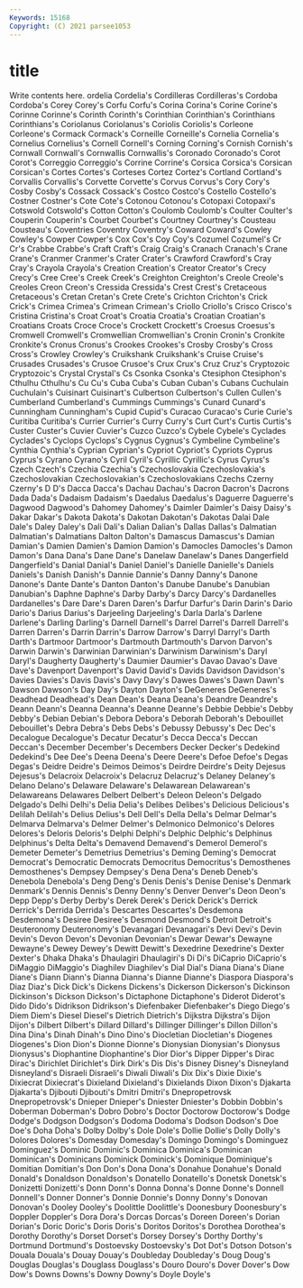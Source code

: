 ```yaml
---
Keywords: 15168
Copyright: (C) 2021 parsee1053
---
```


# title

Write contents here.
ordelia Cordelia's Cordilleras Cordilleras's Cordoba
Cordoba's Corey Corey's Corfu Corfu's Corina Corina's Corine Corine's Corinne
Corinne's Corinth Corinth's Corinthian Corinthian's Corinthians Corinthians's Coriolanus Coriolanus's Coriolis
Coriolis's Corleone Corleone's Cormack Cormack's Corneille Corneille's Cornelia Cornelia's Cornelius
Cornelius's Cornell Cornell's Corning Corning's Cornish Cornish's Cornwall Cornwall's Cornwallis
Cornwallis's Coronado Coronado's Corot Corot's Correggio Correggio's Corrine Corrine's Corsica
Corsica's Corsican Corsican's Cortes Cortes's Corteses Cortez Cortez's Cortland Cortland's
Corvallis Corvallis's Corvette Corvette's Corvus Corvus's Cory Cory's Cosby Cosby's
Cossack Cossack's Costco Costco's Costello Costello's Costner Costner's Cote Cote's
Cotonou Cotonou's Cotopaxi Cotopaxi's Cotswold Cotswold's Cotton Cotton's Coulomb Coulomb's
Coulter Coulter's Couperin Couperin's Courbet Courbet's Courtney Courtney's Cousteau Cousteau's
Coventries Coventry Coventry's Coward Coward's Cowley Cowley's Cowper Cowper's Cox
Cox's Coy Coy's Cozumel Cozumel's Cr Cr's Crabbe Crabbe's Craft
Craft's Craig Craig's Cranach Cranach's Crane Crane's Cranmer Cranmer's Crater
Crater's Crawford Crawford's Cray Cray's Crayola Crayola's Creation Creation's Creator
Creator's Crecy Crecy's Cree Cree's Creek Creek's Creighton Creighton's Creole
Creole's Creoles Creon Creon's Cressida Cressida's Crest Crest's Cretaceous Cretaceous's
Cretan Cretan's Crete Crete's Crichton Crichton's Crick Crick's Crimea Crimea's
Crimean Crimean's Criollo Criollo's Crisco Crisco's Cristina Cristina's Croat Croat's
Croatia Croatia's Croatian Croatian's Croatians Croats Croce Croce's Crockett Crockett's
Croesus Croesus's Cromwell Cromwell's Cromwellian Cromwellian's Cronin Cronin's Cronkite Cronkite's
Cronus Cronus's Crookes Crookes's Crosby Crosby's Cross Cross's Crowley Crowley's
Cruikshank Cruikshank's Cruise Cruise's Crusades Crusades's Crusoe Crusoe's Crux Crux's
Cruz Cruz's Cryptozoic Cryptozoic's Crystal Crystal's Cs Csonka Csonka's Ctesiphon
Ctesiphon's Cthulhu Cthulhu's Cu Cu's Cuba Cuba's Cuban Cuban's Cubans
Cuchulain Cuchulain's Cuisinart Cuisinart's Culbertson Culbertson's Cullen Cullen's Cumberland Cumberland's
Cummings Cummings's Cunard Cunard's Cunningham Cunningham's Cupid Cupid's Curacao Curacao's
Curie Curie's Curitiba Curitiba's Currier Currier's Curry Curry's Curt Curt's
Curtis Curtis's Custer Custer's Cuvier Cuvier's Cuzco Cuzco's Cybele Cybele's
Cyclades Cyclades's Cyclops Cyclops's Cygnus Cygnus's Cymbeline Cymbeline's Cynthia Cynthia's
Cyprian Cyprian's Cypriot Cypriot's Cypriots Cyprus Cyprus's Cyrano Cyrano's Cyril
Cyril's Cyrillic Cyrillic's Cyrus Cyrus's Czech Czech's Czechia Czechia's Czechoslovakia
Czechoslovakia's Czechoslovakian Czechoslovakian's Czechoslovakians Czechs Czerny Czerny's D D's Dacca
Dacca's Dachau Dachau's Dacron Dacron's Dacrons Dada Dada's Dadaism Dadaism's
Daedalus Daedalus's Daguerre Daguerre's Dagwood Dagwood's Dahomey Dahomey's Daimler Daimler's
Daisy Daisy's Dakar Dakar's Dakota Dakota's Dakotan Dakotan's Dakotas Dalai
Dale Dale's Daley Daley's Dali Dali's Dalian Dalian's Dallas Dallas's
Dalmatian Dalmatian's Dalmatians Dalton Dalton's Damascus Damascus's Damian Damian's Damien
Damien's Damion Damion's Damocles Damocles's Damon Damon's Dana Dana's Dane
Dane's Danelaw Danelaw's Danes Dangerfield Dangerfield's Danial Danial's Daniel Daniel's
Danielle Danielle's Daniels Daniels's Danish Danish's Dannie Dannie's Danny Danny's
Danone Danone's Dante Dante's Danton Danton's Danube Danube's Danubian Danubian's
Daphne Daphne's Darby Darby's Darcy Darcy's Dardanelles Dardanelles's Dare Dare's
Daren Daren's Darfur Darfur's Darin Darin's Dario Dario's Darius Darius's
Darjeeling Darjeeling's Darla Darla's Darlene Darlene's Darling Darling's Darnell Darnell's
Darrel Darrel's Darrell Darrell's Darren Darren's Darrin Darrin's Darrow Darrow's
Darryl Darryl's Darth Darth's Dartmoor Dartmoor's Dartmouth Dartmouth's Darvon Darvon's
Darwin Darwin's Darwinian Darwinian's Darwinism Darwinism's Daryl Daryl's Daugherty Daugherty's
Daumier Daumier's Davao Davao's Dave Dave's Davenport Davenport's David David's
Davids Davidson Davidson's Davies Davies's Davis Davis's Davy Davy's Dawes
Dawes's Dawn Dawn's Dawson Dawson's Day Day's Dayton Dayton's DeGeneres
DeGeneres's Deadhead Deadhead's Dean Dean's Deana Deana's Deandre Deandre's Deann
Deann's Deanna Deanna's Deanne Deanne's Debbie Debbie's Debby Debby's Debian
Debian's Debora Debora's Deborah Deborah's Debouillet Debouillet's Debra Debra's Debs
Debs's Debussy Debussy's Dec Dec's Decalogue Decalogue's Decatur Decatur's Decca
Decca's Deccan Deccan's December December's Decembers Decker Decker's Dedekind Dedekind's
Dee Dee's Deena Deena's Deere Deere's Defoe Defoe's Degas Degas's
Deidre Deidre's Deimos Deimos's Deirdre Deirdre's Deity Dejesus Dejesus's Delacroix
Delacroix's Delacruz Delacruz's Delaney Delaney's Delano Delano's Delaware Delaware's Delawarean
Delawarean's Delawareans Delawares Delbert Delbert's Deleon Deleon's Delgado Delgado's Delhi
Delhi's Delia Delia's Delibes Delibes's Delicious Delicious's Delilah Delilah's Delius
Delius's Dell Dell's Della Della's Delmar Delmar's Delmarva Delmarva's Delmer
Delmer's Delmonico Delmonico's Delores Delores's Deloris Deloris's Delphi Delphi's Delphic
Delphic's Delphinus Delphinus's Delta Delta's Demavend Demavend's Demerol Demerol's Demeter
Demeter's Demetrius Demetrius's Deming Deming's Democrat Democrat's Democratic Democrats Democritus
Democritus's Demosthenes Demosthenes's Dempsey Dempsey's Dena Dena's Deneb Deneb's Denebola
Denebola's Deng Deng's Denis Denis's Denise Denise's Denmark Denmark's Dennis
Dennis's Denny Denny's Denver Denver's Deon Deon's Depp Depp's Derby
Derby's Derek Derek's Derick Derick's Derrick Derrick's Derrida Derrida's Descartes
Descartes's Desdemona Desdemona's Desiree Desiree's Desmond Desmond's Detroit Detroit's Deuteronomy
Deuteronomy's Devanagari Devanagari's Devi Devi's Devin Devin's Devon Devon's Devonian
Devonian's Dewar Dewar's Dewayne Dewayne's Dewey Dewey's Dewitt Dewitt's Dexedrine
Dexedrine's Dexter Dexter's Dhaka Dhaka's Dhaulagiri Dhaulagiri's Di Di's DiCaprio
DiCaprio's DiMaggio DiMaggio's Diaghilev Diaghilev's Dial Dial's Diana Diana's Diane
Diane's Diann Diann's Dianna Dianna's Dianne Dianne's Diaspora Diaspora's Diaz
Diaz's Dick Dick's Dickens Dickens's Dickerson Dickerson's Dickinson Dickinson's Dickson
Dickson's Dictaphone Dictaphone's Diderot Diderot's Dido Dido's Didrikson Didrikson's Diefenbaker
Diefenbaker's Diego Diego's Diem Diem's Diesel Diesel's Dietrich Dietrich's Dijkstra
Dijkstra's Dijon Dijon's Dilbert Dilbert's Dillard Dillard's Dillinger Dillinger's Dillon
Dillon's Dina Dina's Dinah Dinah's Dino Dino's Diocletian Diocletian's Diogenes
Diogenes's Dion Dion's Dionne Dionne's Dionysian Dionysian's Dionysus Dionysus's Diophantine
Diophantine's Dior Dior's Dipper Dipper's Dirac Dirac's Dirichlet Dirichlet's Dirk
Dirk's Dis Dis's Disney Disney's Disneyland Disneyland's Disraeli Disraeli's Diwali
Diwali's Dix Dix's Dixie Dixie's Dixiecrat Dixiecrat's Dixieland Dixieland's Dixielands
Dixon Dixon's Djakarta Djakarta's Djibouti Djibouti's Dmitri Dmitri's Dnepropetrovsk Dnepropetrovsk's
Dnieper Dnieper's Dniester Dniester's Dobbin Dobbin's Doberman Doberman's Dobro Dobro's
Doctor Doctorow Doctorow's Dodge Dodge's Dodgson Dodgson's Dodoma Dodoma's Dodson
Dodson's Doe Doe's Doha Doha's Dolby Dolby's Dole Dole's Dollie
Dollie's Dolly Dolly's Dolores Dolores's Domesday Domesday's Domingo Domingo's Dominguez
Dominguez's Dominic Dominic's Dominica Dominica's Dominican Dominican's Dominicans Dominick Dominick's
Dominique Dominique's Domitian Domitian's Don Don's Dona Dona's Donahue Donahue's
Donald Donald's Donaldson Donaldson's Donatello Donatello's Donetsk Donetsk's Donizetti Donizetti's
Donn Donn's Donna Donna's Donne Donne's Donnell Donnell's Donner Donner's
Donnie Donnie's Donny Donny's Donovan Donovan's Dooley Dooley's Doolittle Doolittle's
Doonesbury Doonesbury's Doppler Doppler's Dora Dora's Dorcas Dorcas's Doreen Doreen's
Dorian Dorian's Doric Doric's Doris Doris's Doritos Doritos's Dorothea Dorothea's
Dorothy Dorothy's Dorset Dorset's Dorsey Dorsey's Dorthy Dorthy's Dortmund Dortmund's
Dostoevsky Dostoevsky's Dot Dot's Dotson Dotson's Douala Douala's Douay Douay's
Doubleday Doubleday's Doug Doug's Douglas Douglas's Douglass Douglass's Douro Douro's
Dover Dover's Dow Dow's Downs Downs's Downy Downy's Doyle Doyle's
